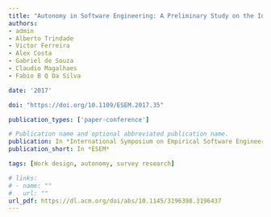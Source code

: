 ```yaml
---
title: "Autonomy in Software Engineering: A Preliminary Study on the Influence of Education Level and Professional Experience"
authors:
- admin
- Alberto Trindade
- Victor Ferreira
- Alex Costa
- Gabriel de Souza
- Claudio Magalhaes
- Fabio B Q Da Silva

date: '2017'

doi: "https://doi.org/10.1109/ESEM.2017.35"

publication_types: ['paper-conference']

# Publication name and optional abbreviated publication name.
publication: In *International Symposium on Empirical Software Engineering and Measurement*
publication_short: In *ESEM*

tags: [Work design, autonomy, survey research]

# links:
# - name: ""
#   url: ""
url_pdf: https://dl.acm.org/doi/abs/10.1145/3196398.3196437
---
```

